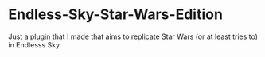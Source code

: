 # Endless-Sky-Star-Wars-Edition
Just a plugin that I made that aims to replicate Star Wars (or at least tries to) in Endlesss Sky.
